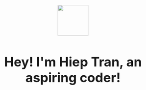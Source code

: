 <div id="header" align="center">
  <img src="https://media.giphy.com/media/3osxY52Ss9rhK2fbhe/giphy.gif" width="100"/>
</div>


<center>
  <b>
    <h1 style="font-size:300%;">Hey! I'm Hiep Tran, an aspiring coder! </h1>
  </b>
</center>
